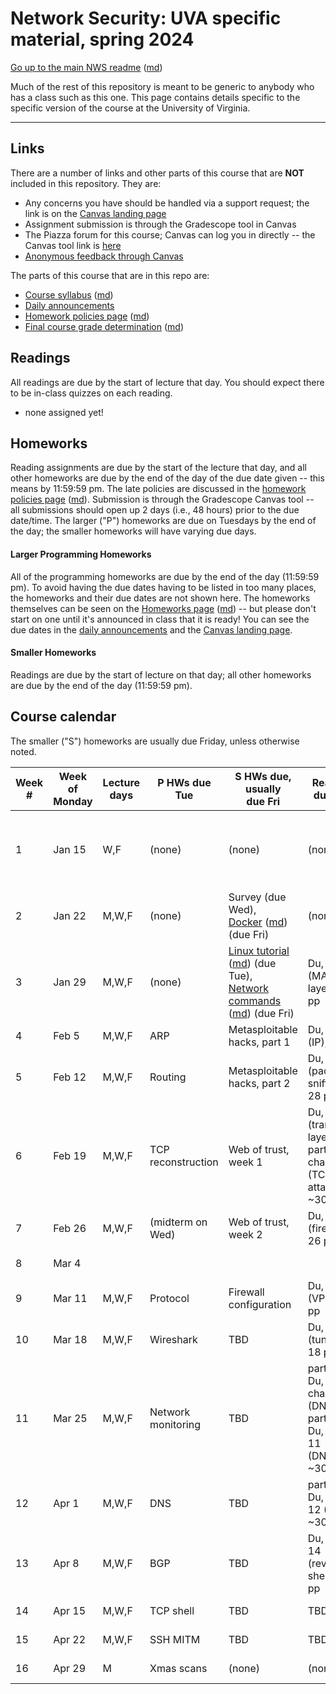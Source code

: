 Network Security: UVA specific material, spring 2024
==================================================

[Go up to the main NWS readme](../readme.html) ([md](../readme.md))

Much of the rest of this repository is meant to be generic to anybody who has a class such as this one. This page contains details specific to the specific version of the course at the University of Virginia.

------------------------------------------------------------

Links
-----

There are a number of links and other parts of this course that are **NOT** included in this repository. They are:

- Any concerns you have should be handled via a support request; the link is on the [Canvas landing page][1]
- Assignment submission is through the Gradescope tool in Canvas
- The Piazza forum for this course; Canvas can log you in directly -- the Canvas tool link is [here](https://canvas.its.virginia.edu/courses/92875/external_tools/21)
- [Anonymous feedback through Canvas](https://canvas.its.virginia.edu/courses/92875/external_tools/5876)

<!-- no longer available in canvas:

- ~~[Email list archive](...): not a canvas tool~~
- ~~[Anonymous feedback](...): not a canvas tool~~

--> 

The parts of this course that are in this repo are:

- [Course syllabus](syllabus.html) ([md](syllabus.md))
- [Daily announcements](daily-announcements.html#/)
- [Homework policies page](hw-policies.html) ([md](hw-policies.md))
- [Final course grade determination](grades.html) ([md](grades.md))


Readings
--------

<!-- All scholarly articles (such as from the ACM digital library) can be obtained from free from any UVA wireless network. Some of them you will *NOT* be able to get it for free from your home Internet provider such as Comcast (unless you live in a UVA dorm, of course) without using a UVA VPN. -->

All readings are due by the start of lecture that day. You should expect there to be in-class quizzes on each reading.

- none assigned yet!


Homeworks
---------

Reading assignments are due by the start of the lecture that day, and all other homeworks are due by the end of the day of the due date given -- this means by 11:59:59 pm. The late policies are discussed in the [homework policies page](hw-policies.html) ([md](hw-policies.md)). Submission is through the Gradescope Canvas tool -- all submissions should open up 2 days (i.e., 48 hours) prior to the due date/time. The larger ("P") homeworks are due on Tuesdays by the end of the day; the smaller homeworks will have varying due days.


#### Larger Programming Homeworks

All of the programming homeworks are due by the end of the day (11:59:59 pm). To avoid having the due dates having to be listed in too many places, the homeworks and their due dates are not shown here. The homeworks themselves can be seen on the [Homeworks page](../hws/index.html) ([md](../hws/index.md)) -- but please don't start on one until it's announced in class that it is ready! You can see the due dates in the [daily announcements](daily-announcements.html#/) and the [Canvas landing page][1].


#### Smaller Homeworks

Readings are due by the start of lecture on that day; all other homeworks are due by the end of the day (11:59:59 pm).



Course calendar
---------------

The smaller ("S") homeworks are usually due Friday, unless otherwise noted.

| Week # | Week of Monday | Lecture days | P HWs due Tue | S HWs due, usually <br> due Fri | Readings due Mon | Expected Topics | Actual Progress |
|--------|----------------|--------------|---------|---------|-----------------|-----------------|-----------------|
| 1  | Jan 15 | W,F | (none) | (none) | (none) | [Course introduction](../slides/introduction.html#/) | Wed: introduction (finished); Fri: physical layer (finished) |
| 2  | Jan 22 | M,W,F | (none) | Survey (due Wed), <br> [Docker](../hws/docker/index.html) ([md](../hws/docker/index.md)) (due Fri) | (none) | [Network Security Basics](https://www.handsonsecurity.net/files/slides/N01_Network_Basics.pptx) | |
| 3  | Jan 29 | M,W,F | (none) | [Linux tutorial](../hws/linux/index.html) ([md](../hws/linux/index.md)) (due Tue), <br> [Network commands](../hws/netcmds/index.html) ([md](../hws/netcmds/index.md)) (due Fri) | Du, chap 2 (MAC layer); 18 pp | [MAC Layer and Attacks](https://www.handsonsecurity.net/files/slides/N02_MAC_ARP.pptx) | |
| 4  | Feb 5  | M,W,F | ARP | Metasploitable hacks, part 1 | Du, chap 3 (IP); 22 pp | [IP Layer and Attacks](https://www.handsonsecurity.net/files/slides/N03_IP_ICMP.pptx) | |
| 5  | Feb 12 | M,W,F | Routing | Metasploitable hacks, part 2 | Du, chap 4 (packet sniffing); 28 pp | [Packet Sniffing & Spoofing](https://www.handsonsecurity.net/files/slides/N04_Sniffing_Spoofing.pptx) | |
| 6  | Feb 19 | M,W,F | TCP reconstruction | Web of trust, week 1 | Du, chap 5 (transport layer) & <br> parts of chap 6 (TCP attacks); ~30 pp | [TCP & attacks](https://www.handsonsecurity.net/files/slides/N06_TCP.pptx), [UDP & attacks](https://www.handsonsecurity.net/files/slides/N05_UDP.pptx) | |
| 7  | Feb 26 | M,W,F | (midterm on Wed) | Web of trust, week 2 | Du, chap 7 (firewall); 26 pp | [Firewall](https://www.handsonsecurity.net/files/slides/N07_Firewalls.pptx) | |
| 8  | Mar 4  |       | | | | Spring break (no classes) | |
| 9  | Mar 11 | M,W,F | Protocol | Firewall configuration | Du, chap 8 (VPN); 32 pp | [Virtual Private Network](https://www.handsonsecurity.net/files/slides/N08_VPN.pptx) | |
| 10 | Mar 18 | M,W,F | Wireshark | TBD | Du, chap 9 (tunneling); 18 pp | [Tunneling and Firewall Evasion](https://www.handsonsecurity.net/files/slides/N09_Tunneling.pptx) | |
| 11 | Mar 25 | M,W,F | Network monitoring | TBD | parts of Du, chapter 10 (DNS), <br> parts of Du, chap 11 (DNSSEC); ~30 pp | [DNS and Attacks](https://www.handsonsecurity.net/files/slides/N10_DNS.pptx), [DNSSEC](https://www.handsonsecurity.net/files/slides/N11_DNSSEC.pptx) | |
| 12 | Apr 1  | M,W,F | DNS | TBD | parts of Du, chap 12 (BGP); ~30 pp | [BGP and Attacks](https://www.handsonsecurity.net/files/slides/N12_BGP.pptx) | |
| 13 | Apr 8  | M,W,F | BGP | TBD | Du, chap 14 (reverse shell); 14 pp | [Reverse Shell](https://www.handsonsecurity.net/files/slides/N14_Reverse_Shell.pptx) | |
| 14 | Apr 15 | M,W,F | TCP shell | TBD | TBD | [Web Security Basics](https://www.handsonsecurity.net/files/slides/W01_Web_Security_Basics.pptx), [XSS](https://www.handsonsecurity.net/files/slides/W03_Web_XSS.pptx) | |
| 15 | Apr 22 | M,W,F | SSH MITM | TBD | TBD | Miscellaneous Topics | |
| 16 | Apr 29 | M     | Xmas scans | (none) | (none) | [Course conclusion](slides/conclusion.html#/) | |

[1]: https://canvas.its.virginia.edu/courses/92875
